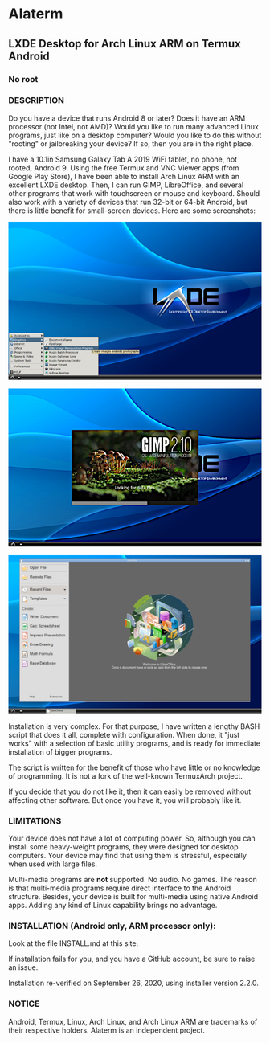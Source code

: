 # Alaterm
## LXDE Desktop for Arch Linux ARM on Termux Android
### No root

### DESCRIPTION

Do you have a device that runs Android 8 or later?
Does it have an ARM processor (not Intel, not AMD)?
Would you like to run many advanced Linux programs,
just like on a desktop computer?
Would you like to do this without "rooting" or jailbreaking your device?
If so, then you are in the right place.

I have a 10.1in Samsung Galaxy Tab A 2019 WiFi tablet,
no phone, not rooted, Android 9.
Using the free Termux and VNC Viewer apps (from Google Play Store),
I have been able to install Arch Linux ARM with an excellent LXDE desktop.
Then, I can run GIMP, LibreOffice,
and several other programs that work with touchscreen or mouse and keyboard.
Should also work with a variety of devices that run 32-bit or 64-bit Android,
but there is little benefit for small-screen devices.
Here are some screenshots:

![screenshot of LXDE desktop](lxde-alaterm.png)

![screenshot of GIMP](gimp-alaterm.png)

![screenshot of LIbreOffice](libreoffice-alaterm.png)

Installation is very complex.
For that purpose, I have written a lengthy BASH script that does it all,
complete with configuration.
When done, it "just works" with a selection of basic utility programs,
and is ready for immediate installation of bigger programs.

The script is written for the benefit of those
who have little or no knowledge of programming.
It is not a fork of the well-known TermuxArch project.

If you decide that you do not like it,
then it can easily be removed without affecting other software.
But once you have it, you will probably like it.

### LIMITATIONS

Your device does not have a lot of computing power.
So, although you can install some heavy-weight programs,
they were designed for desktop computers.
Your device may find that using them is stressful,
especially when used with large files.

Multi-media programs are **not** supported. No audio. No games.
The reason is that multi-media programs require
direct interface to the Android structure.
Besides, your device is built for multi-media using native Android apps.
Adding any kind of Linux capability brings no advantage.


### INSTALLATION (Android only, ARM processor only):

Look at the file INSTALL.md at this site.

If installation fails for you, and you have a GitHub account,
be sure to raise an issue.

Installation re-verified on September 26, 2020,
using installer version 2.2.0.


### NOTICE

Android, Termux, Linux, Arch Linux, and Arch Linux ARM are trademarks
of their respective holders. Alaterm is an independent project.
